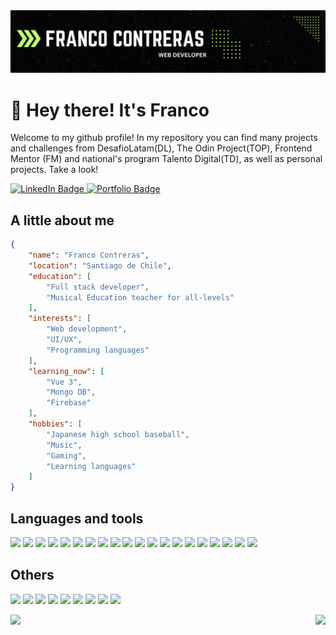 <img src="./assets/gh-banner.png">

# :shark: Hey there! It's Franco
Welcome to my github profile! In my repository you can find many projects and challenges from DesafioLatam(DL), The Odin Project(TOP), Frontend Mentor (FM) and national's program Talento Digital(TD), as well as personal projects. Take a look!

<div id="badges">
  <a href="https://www.linkedin.com/in/24fcontreras">
    <img src="https://img.shields.io/badge/LinkedIn-blue?style=for-the-badge&logo=linkedin&logoColor=white" alt="LinkedIn Badge"/>
  </a>
  <a href="https://francocontreras.netlify.app/">
    <img src="https://img.shields.io/badge/Portfolio-%23000000.svg?style=for-the-badge&logo=firefox&logoColor=#FF7139" alt="Portfolio Badge"/>
  </a>
</div>

## A little about me
```json
{
    "name": "Franco Contreras",
    "location": "Santiago de Chile",
    "education": [
        "Full stack developer",
        "Musical Education teacher for all-levels"
    ],
    "interests": [
        "Web development",
        "UI/UX",
        "Programming languages"
    ],
    "learning_now": [
        "Vue 3",
        "Mongo DB",
        "Firebase"
    ],
    "hobbies": [
        "Japanese high school baseball",
        "Music",
        "Gaming",
        "Learning languages"
    ]
}
```

## Languages and tools
<img src="https://img.shields.io/badge/HTML5-E34F26?style=for-the-badge&logo=html5&logoColor=white"> <img src="https://img.shields.io/badge/JavaScript-323330?style=for-the-badge&logo=javascript&logoColor=F7DF1E"> <img src="https://img.shields.io/badge/CSS3-1572B6?style=for-the-badge&logo=css3&logoColor=white"> <img src="https://img.shields.io/badge/json-5E5C5C?style=for-the-badge&logo=json&logoColor=white"> <img src="https://img.shields.io/badge/Bootstrap-563D7C?style=for-the-badge&logo=bootstrap&logoColor=white"> <img src="https://img.shields.io/badge/JWT-000000?style=for-the-badge&logo=JSON%20web%20tokens&logoColor=white"> <img src="https://img.shields.io/badge/Sass-CC6699?style=for-the-badge&logo=sass&logoColor=white"> <img src="https://img.shields.io/badge/Tailwind_CSS-38B2AC?style=for-the-badge&logo=tailwind-css&logoColor=white"> <img src="https://img.shields.io/badge/Vite-B73BFE?style=for-the-badge&logo=vite&logoColor=FFD62E"> <img src="https://img.shields.io/badge/React-20232A?style=for-the-badge&logo=react&logoColor=61DAFB"> <img src="https://img.shields.io/badge/React_Router-CA4245?style=for-the-badge&logo=react-router&logoColor=white"> <img src="https://img.shields.io/badge/npm-CB3837?style=for-the-badge&logo=npm&logoColor=white"> <img src="https://img.shields.io/badge/Material%20UI-007FFF?style=for-the-badge&logo=mui&logoColor=white"> <img src="https://img.shields.io/badge/Express%20js-000000?style=for-the-badge&logo=express&logoColor=white"> <img src="https://img.shields.io/badge/Chart%20js-FF6384?style=for-the-badge&logo=chartdotjs&logoColor=white"> <img src="https://img.shields.io/badge/Sequelize-52B0E7?style=for-the-badge&logo=Sequelize&logoColor=white"> <img src ="https://img.shields.io/badge/PostgreSQL-316192?style=for-the-badge&logo=postgresql&logoColor=white"> <img src="https://img.shields.io/badge/Jest-C21325?style=for-the-badge&logo=jest&logoColor=white"> <img src="https://img.shields.io/badge/Mocha-8D6748?style=for-the-badge&logo=Mocha&logoColor=white"> <img src="https://img.shields.io/badge/chai-A30701?style=for-the-badge&logo=chai&logoColor=white">

## Others
<img src="https://img.shields.io/badge/Notion-000000?style=for-the-badge&logo=notion&logoColor=white"> <img src="https://img.shields.io/badge/Microsoft_Excel-217346?style=for-the-badge&logo=microsoft-excel&logoColor=white">
<img src="https://img.shields.io/badge/Slack-4A154B?style=for-the-badge&logo=slack&logoColor=white">
<img src="https://img.shields.io/badge/Zoom-2D8CFF?style=for-the-badge&logo=zoom&logoColor=white">
<img src="https://img.shields.io/badge/Microsoft_Teams-6264A7?style=for-the-badge&logo=microsoft-teams&logoColor=white">
<img src="https://img.shields.io/badge/Google%20Meet-00897B?style=for-the-badge&logo=google-meet&logoColor=white">
<img src="https://img.shields.io/badge/Discord-5865F2?style=for-the-badge&logo=discord&logoColor=white"> <img src="https://img.shields.io/badge/VSCode-0078D4?style=for-the-badge&logo=visual%20studio%20code&logoColor=white"> <img src="https://img.shields.io/badge/Postman-FF6C37?style=for-the-badge&logo=Postman&logoColor=white">

<img src="https://github-readme-stats.vercel.app/api?username=24fcontreras&show_icons=true&card_width=435&title_color=00bf60&bg_color=161b22&hide_border=true&text_color=F0F2FFBF" align="left">
<img src="https://github-readme-stats.vercel.app/api/top-langs/?username=24FContreras&layout=compact&title_color=00bf60&bg_color=161b22&hide_border=true&text_color=F0F2FFBF&card_width=435" align="right">
